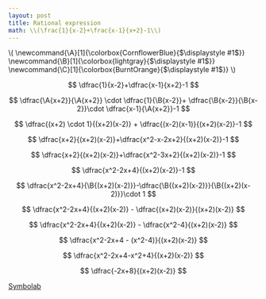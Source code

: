 ```yaml
---
layout: post
title: Rational expression
math: \\(\frac{1}{x-2}+\frac{x-1}{x+2}-1\\)
---
```


\\(
\newcommand{\A}[1]{\colorbox{CornflowerBlue}{$\displaystyle #1$}}
\newcommand{\B}[1]{\colorbox{lightgray}{$\displaystyle #1$}}
\newcommand{\C}[1]{\colorbox{BurntOrange}{$\displaystyle #1$}}
\\)

$$
\dfrac{1}{x-2}+\dfrac{x-1}{x+2}-1
$$

$$
\dfrac{\A{x+2}}{\A{x+2}} \cdot \dfrac{1}{\B{x-2}}+
\dfrac{\B{x-2}}{\B{x-2}}\cdot \dfrac{x-1}{\A{x+2}}-1
$$

$$
\dfrac{(x+2) \cdot 1}{(x+2)(x-2)} + \dfrac{(x-2)(x-1)}{(x+2)(x-2)}-1
$$

$$
\dfrac{x+2}{(x+2)(x-2)}+\dfrac{x^2-x-2x+2}{(x+2)(x-2)}-1
$$

$$
\dfrac{x+2}{(x+2)(x-2)}+\dfrac{x^2-3x+2}{(x+2)(x-2)}-1
$$

$$
\dfrac{x^2-2x+4}{(x+2)(x-2)}-1
$$

$$
\dfrac{x^2-2x+4}{\B{(x+2)(x-2)}}-\dfrac{\B{(x+2)(x-2)}}{\B{(x+2)(x-2)}}\cdot 1
$$

$$
\dfrac{x^2-2x+4}{(x+2)(x-2)} - \dfrac{(x+2)(x-2)}{(x+2)(x-2)}
$$

$$
\dfrac{x^2-2x+4}{(x+2)(x-2)} - \dfrac{x^2-4}{(x+2)(x-2)}
$$

$$
\dfrac{x^2-2x+4 - (x^2-4)}{(x+2)(x-2)}
$$

$$
\dfrac{x^2-2x+4-x^2+4}{(x+2)(x-2)}
$$

$$
\dfrac{-2x+8}{(x+2)(x-2)}
$$

[Symbolab](/assets/symbolab/rationalA.pdf)